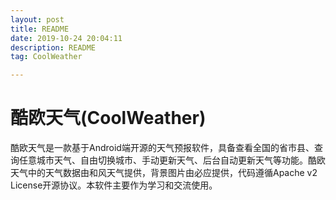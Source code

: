 ```yaml
---
layout: post
title: README
date: 2019-10-24 20:04:11
description: README
tag: CoolWeather

---
```

酷欧天气(CoolWeather)
===========
酷欧天气是一款基于Android端开源的天气预报软件，具备查看全国的省市县、查询任意城市天气、自由切换城市、手动更新天气、后台自动更新天气等功能。酷欧天气中的天气数据由和风天气提供，背景图片由必应提供，代码遵循Apache v2 License开源协议。本软件主要作为学习和交流使用。
